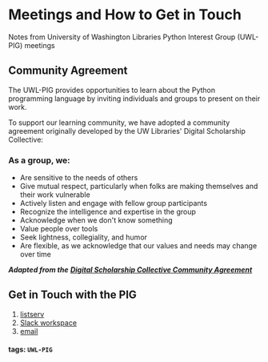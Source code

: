 # Meetings and How to Get in Touch

Notes from University of Washington Libraries Python Interest Group \(UWL-PIG\) meetings

## Community Agreement

The UWL-PIG provides opportunities to learn about the Python programming language by inviting individuals and groups to present on their work.

To support our learning community, we have adopted a community agreement originally developed by the UW Libraries' Digital Scholarship Collective:

### As a group, we:

* Are sensitive to the needs of others
* Give mutual respect, particularly when folks are making themselves and their work vulnerable
* Actively listen and engage with fellow group participants
* Recognize the intelligence and expertise in the group
* Acknowledge when we don't know something
* Value people over tools
* Seek lightness, collegiality, and humor
* Are flexible, as we acknowledge that our values and needs may change over time

_**Adapted from the**_ [_**Digital Scholarship Collective Community Agreement**_](https://docs.google.com/document/d/1g8Ln1kCLVk_GPF-zC516nNjZIIByc-EvvFd69lFM0GU/edit#heading=h.ise0o8dv9bll)

## Get in Touch with the PIG

1. [listserv](https://mailman.u.washington.edu/mailman/listinfo/uwlib_pig)
2. [Slack workspace](https://uwlibrariespig.slack.com/)
3. [email](mailto:ries07@uw.edu)

#### tags: `UWL-PIG`

